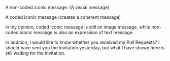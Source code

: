 A non-coded iconic message. (A visual message)

A coded iconic message (creates a coherent message)

In my opinion, coded iconic message is still an image message, while non-coded iconic message is also an expression of text message.

In addition, I would like to know whether you received my Pull Requests? I should have sent you the invitation yesterday, but what I have shown here is still waiting for the invitation.
